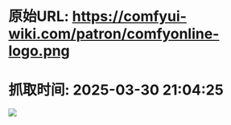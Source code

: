 # 原始URL: https://comfyui-wiki.com/patron/comfyonline-logo.png

# 抓取时间: 2025-03-30 21:04:25

![](https://comfyui-wiki.com/patron/comfyonline-logo.png)
